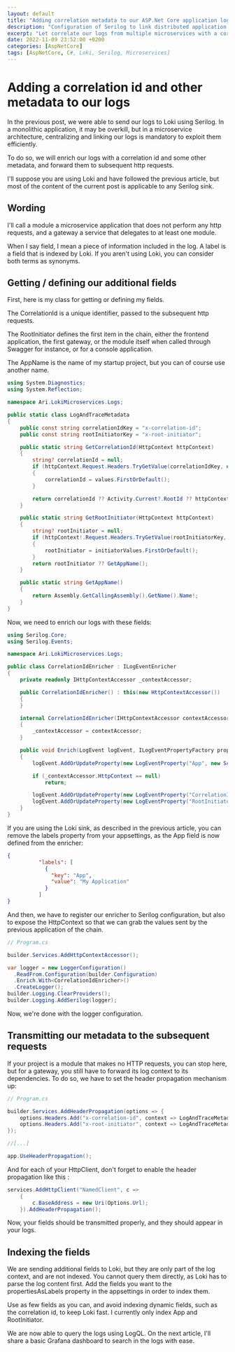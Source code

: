 ```yaml
---
layout: default
title: "Adding correlation metadata to our ASP.Net Core application logs"
description: "Configuration of Serilog to link distributed application logs in a microservice architecture"
excerpt: "Let correlate our logs from multiple microservices with a correlation id with Serilog (and optionally Loki)"
date: 2022-11-09 23:52:00 +0200
categories: [AspNetCore]
tags: [AspNetCore, C#, Loki, Serilog, Microservices]
---
```


# Adding a correlation id and other metadata to our logs 

In the previous post, we were able to send our logs to Loki using Serilog. In a monolithic application, it may be overkill,
but in a microservice architecture, centralizing and linking our logs is mandatory to exploit them efficiently.

To do so, we will enrich our logs with a correlation id and some other metadata, and forward them to subsequent http requests.

I'll suppose you are using Loki and have followed the previous article, but most of the content of the current post is 
applicable to any Serilog sink.

## Wording

I'll call a module a microservice application that does not perform any http requests, and a gateway a service that 
delegates to at least one module.

When I say field, I mean a piece of information included in the log. A label is a field that is indexed by Loki. 
If you aren't using Loki, you can consider both terms as synonyms.  

## Getting / defining our additional fields

First, here is my class for getting or defining my fields. 

The CorrelationId is a unique identifier, passed to the subsequent http requests.

The RootInitiator defines the first item in the chain, either the frontend application, the first gateway, or the module 
itself when called through Swagger for instance, or for a console application.

The AppName is the name of my startup project, but you can of course use another name.

```cs
using System.Diagnostics;
using System.Reflection;

namespace Ari.LokiMicroservices.Logs;

public static class LogAndTraceMetadata
{
    public const string correlationIdKey = "x-correlation-id";
    public const string rootInitiatorKey = "x-root-initiator";

    public static string GetCorrelationId(HttpContext httpContext)
    {
        string? correlationId = null;
        if (httpContext.Request.Headers.TryGetValue(correlationIdKey, out var values))
        {
            correlationId = values.FirstOrDefault();
        }

        return correlationId ?? Activity.Current?.RootId ?? httpContext.TraceIdentifier;
    }

    public static string GetRootInitiator(HttpContext httpContext)
    {
        string? rootInitiator = null;
        if (httpContext!.Request.Headers.TryGetValue(rootInitiatorKey, out var initiatorValues))
        {
            rootInitiator = initiatorValues.FirstOrDefault();
        }
        return rootInitiator ?? GetAppName();
    }

    public static string GetAppName()
    {
        return Assembly.GetCallingAssembly().GetName().Name!;
    }
}
```

Now, we need to enrich our logs with these fields:

```cs
using Serilog.Core;
using Serilog.Events;

namespace Ari.LokiMicroservices.Logs;

public class CorrelationIdEnricher : ILogEventEnricher
{
    private readonly IHttpContextAccessor _contextAccessor;

    public CorrelationIdEnricher() : this(new HttpContextAccessor())
    {
    }

    internal CorrelationIdEnricher(IHttpContextAccessor contextAccessor)
    {
        _contextAccessor = contextAccessor;
    }

    public void Enrich(LogEvent logEvent, ILogEventPropertyFactory propertyFactory)
    {
        logEvent.AddOrUpdateProperty(new LogEventProperty("App", new ScalarValue(LogAndTraceMetadata.GetAppName())));

        if (_contextAccessor.HttpContext == null)
            return;

        logEvent.AddOrUpdateProperty(new LogEventProperty("CorrelationId", new ScalarValue(LogAndTraceMetadata.GetCorrelationId(_contextAccessor.HttpContext!))));
        logEvent.AddOrUpdateProperty(new LogEventProperty("RootInitiator", new ScalarValue(LogAndTraceMetadata.GetRootInitiator(_contextAccessor.HttpContext!))));
    }
}
```

If you are using the Loki sink, as described in the previous article, you can remove the labels property from your 
appsettings, as the App field is now defined from the enricher:

```json
{
          "labels": [
            {
              "key": "App",
              "value": "My Application"
            }
          ]
}
```

And then, we have to register our enricher to Serilog configuration, but also to expose the HttpContext so that we can
grab the values sent by the previous application of the chain.

```cs
// Program.cs

builder.Services.AddHttpContextAccessor();

var logger = new LoggerConfiguration()
  .ReadFrom.Configuration(builder.Configuration)
  .Enrich.With<CorrelationIdEnricher>()
  .CreateLogger();
builder.Logging.ClearProviders();
builder.Logging.AddSerilog(logger);
```

Now, we're done with the logger configuration. 

## Transmitting our metadata to the subsequent requests

If your project is a module that makes no HTTP requests, you can stop here, but for a gateway, you still have to forward
its log context to its dependencies. To do so, we have to set the header propagation mechanism up:

```cs
// Program.cs

builder.Services.AddHeaderPropagation(options => {
    options.Headers.Add("x-correlation-id", context => LogAndTraceMetadata.GetCorrelationId(context.HttpContext));
    options.Headers.Add("x-root-initiator", context => LogAndTraceMetadata.GetRootInitiator(context.HttpContext));
});

//[...]

app.UseHeaderPropagation();
```

And for each of your HttpClient, don't forget to enable the header propagation like this :

```cs
services.AddHttpClient("NamedClient", c =>
    {
        c.BaseAddress = new Uri(Options.Url);
    }).AddHeaderPropagation();
```

Now, your fields should be transmitted properly, and they should appear in your logs.

## Indexing the fields

We are sending additional fields to Loki, but they are only part of the log context, and are not indexed. 
You cannot query them directly, as Loki has to parse the log content first. Add the fields you want to the propertiesAsLabels 
property in the appsettings in order to index them. 

Use as few fields as you can, and avoid indexing dynamic fields, such as the correlation id, to keep Loki fast. 
I currently only index App and RootInitiator.

We are now able to query the logs using LogQL. On the next article, I'll share a basic Grafana dashboard to search in the
logs with ease.